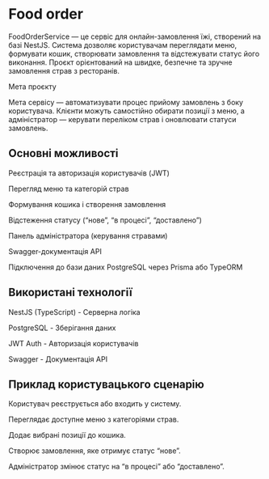 # Food order

FoodOrderService — це сервіс для онлайн-замовлення їжі, створений на базі NestJS.
Система дозволяє користувачам переглядати меню, формувати кошик, створювати замовлення та відстежувати статус його виконання.
Проєкт орієнтований на швидке, безпечне та зручне замовлення страв з ресторанів.

Мета проєкту

Мета сервісу — автоматизувати процес прийому замовлень з боку користувача.
Клієнти можуть самостійно обирати позиції з меню, а адміністратор — керувати переліком страв і оновлювати статуси замовлень.

## Основні можливості
Реєстрація та авторизація користувачів (JWT)

Перегляд меню та категорій страв

Формування кошика і створення замовлення

Відстеження статусу (“нове”, “в процесі”, “доставлено”)

Панель адміністратора (керування стравами)

Swagger-документація API

Підключення до бази даних PostgreSQL через Prisma або TypeORM

## Використані технології

NestJS (TypeScript) -	Серверна логіка

PostgreSQL -	Зберігання даних

JWT Auth -	Авторизація користувачів

Swagger	- Документація API

## Приклад користувацького сценарію

Користувач реєструється або входить у систему.

Переглядає доступне меню з категоріями страв.

Додає вибрані позиції до кошика.

Створює замовлення, яке отримує статус “нове”.

Адміністратор змінює статус на “в процесі” або “доставлено”.

